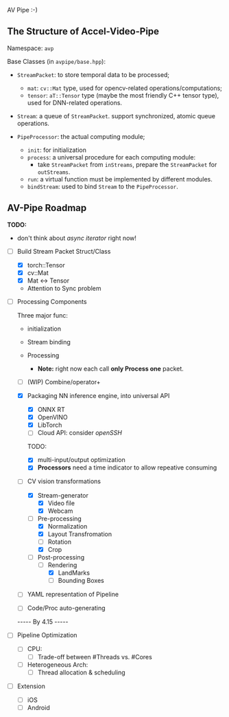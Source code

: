 AV Pipe :-)

## The Structure of Accel-Video-Pipe

Namespace: `avp`

Base Classes (in `avpipe/base.hpp`):

* `StreamPacket`: to store temporal data to be processed;
  * `mat`: `cv::Mat` type, used for opencv-related operations/computations;
  * `tensor`: `aT::Tensor` type (maybe the most friendly C++ tensor type), used for DNN-related operations.

* `Stream`: a queue of `StreamPacket`. support synchronized, atomic queue operations.

* `PipeProcessor`: the actual computing module; 
  * `init`: for initialization
  * `process`: a universal procedure for each computing module:
    * take `StreamPacket` from `inStreams`, prepare the `StreamPacket` for `outStreams`.
  * `run`: a virtual function must be implemented by different modules.
  * `bindStream`: used to bind `Stream` to the `PipeProcessor`. 

## AV-Pipe Roadmap

**TODO:** 

* don't think about *async iterator* right now!

* [ ] Build Stream Packet Struct/Class

  * [x] torch::Tensor
  * [x] cv::Mat
  * [x] Mat <-> Tensor
  * Attention to Sync problem

* [ ] Processing Components

  Three major func:

  * initialization
  * Stream binding
  * Processing
    
    * **Note:** right now each call **only Process one** packet.
    
  * [ ] (WIP) Combine/operator+
    
  * [x] Packaging NN inference engine, into universal API
    
      * [x] ONNX RT
      * [x] OpenVINO
      * [x] LibTorch
    * [ ] Cloud API: consider *openSSH*
    
    TODO: 
    
      * [x] multi-input/output optimization
    * [x] **Processors** need a time indicator to allow repeative consuming
    
  * [ ] CV vision transformations
    
      * [x] Stream-generator
        * [x] Video file
        * [x] Webcam
      * [ ] Pre-processing
        * [x] Normalization
        * [x] Layout Transfromation
        * [ ] Rotation
        * [x] Crop
      * [ ] Post-processing
        * [ ] Rendering
          * [x] LandMarks
          * [ ] Bounding Boxes
      
  * [ ] YAML representation of Pipeline
  
  * [ ] Code/Proc auto-generating
  
  ----- By 4.15 -----
  
* [ ] Pipeline Optimization

  * [ ] CPU:
    * [ ] Trade-off between #Threads vs. #Cores
  * [ ] Heterogeneous Arch:
    * [ ] Thread allocation & scheduling

* [ ] Extension

  * [ ] iOS
  * [ ] Android